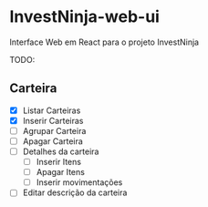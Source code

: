 # InvestNinja-web-ui
Interface Web em React para o projeto InvestNinja

TODO:
## Carteira
- [x] Listar Carteiras
- [x] Inserir Carteiras
- [ ] Agrupar Carteira
- [ ] Apagar Carteira
- [ ] Detalhes da carteira
    - [ ] Inserir Itens    
    - [ ] Apagar Itens
    - [ ] Inserir movimentações
- [ ] Editar descrição da carteira
